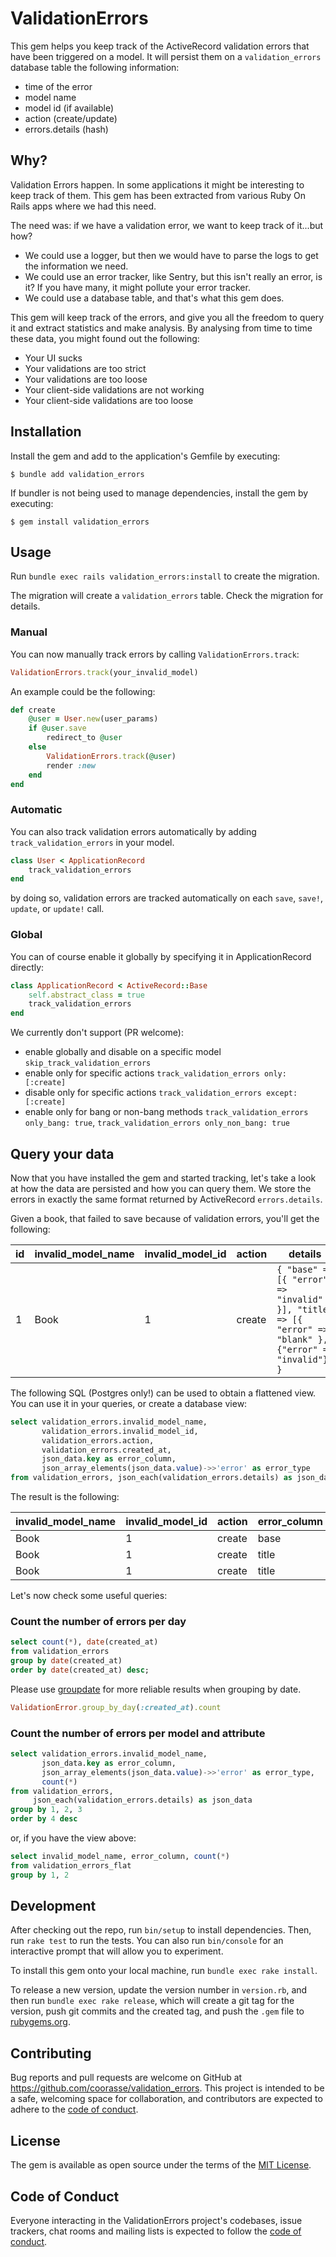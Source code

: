 # ValidationErrors

This gem helps you keep track of the ActiveRecord validation errors that have been triggered on a model.
It will persist them on a `validation_errors` database table the following information:
* time of the error
* model name
* model id (if available)
* action (create/update)
* errors.details (hash)

## Why?

Validation Errors happen. In some applications it might be interesting to keep track of them.
This gem has been extracted from various Ruby On Rails apps where we had this need.

The need was: if we have a validation error, we want to keep track of it...but how?
* We could use a logger, but then we would have to parse the logs to get the information we need.
* We could use an error tracker, like Sentry, but this isn't really an error, is it? If you have many, it might pollute your error tracker.
* We could use a database table, and that's what this gem does.

This gem will keep track of the errors, and give you all the freedom to query it and extract statistics and make analysis.
By analysing from time to time these data, you might found out the following:
* Your UI sucks
* Your validations are too strict
* Your validations are too loose
* Your client-side validations are not working
* Your client-side validations are too loose

## Installation

Install the gem and add to the application's Gemfile by executing:

    $ bundle add validation_errors

If bundler is not being used to manage dependencies, install the gem by executing:

    $ gem install validation_errors

## Usage

Run `bundle exec rails validation_errors:install` to create the migration.

The migration will create a `validation_errors` table. Check the migration for details.

### Manual

You can now manually track errors by calling `ValidationErrors.track`:

```ruby
ValidationErrors.track(your_invalid_model)
```

An example could be the following:

```ruby
def create
    @user = User.new(user_params)
    if @user.save
        redirect_to @user
    else
        ValidationErrors.track(@user)
        render :new
    end
end
```

### Automatic

You can also track validation errors automatically by adding `track_validation_errors` in your model.

```ruby
class User < ApplicationRecord
    track_validation_errors
end
```

by doing so, validation errors are tracked automatically on each `save`, `save!`, `update`, or `update!` call.

### Global

You can of course enable it globally by specifying it in ApplicationRecord directly:

```ruby
class ApplicationRecord < ActiveRecord::Base
    self.abstract_class = true
    track_validation_errors
end
```

We currently don't support (PR welcome):
* enable globally and disable on a specific model `skip_track_validation_errors`
* enable only for specific actions `track_validation_errors only: [:create]`
* disable only for specific actions `track_validation_errors except: [:create]`
* enable only for bang or non-bang methods `track_validation_errors only_bang: true`,  `track_validation_errors only_non_bang: true`


## Query your data

Now that you have installed the gem and started tracking, let's take a look at how the data are persisted and how you can query them.
We store the errors in exactly the same format returned by ActiveRecord `errors.details`.

Given a book, that failed to save because of validation errors, you'll get the following:

| id | invalid_model_name | invalid_model_id | action | details                                                                                               |
|----|--------------------|------------------|--------|-------------------------------------------------------------------------------------------------------|
| 1  | Book               | 1                | create | `{ "base" => [{ "error" => "invalid" }], "title" => [{ "error" => "blank" }, {"error" => "invalid"}] }` |

The following SQL (Postgres only!) can be used to obtain a flattened view. You can use it in your queries, or create a database view:

```sql
select validation_errors.invalid_model_name,
       validation_errors.invalid_model_id,
       validation_errors.action,
       validation_errors.created_at,
       json_data.key as error_column,
       json_array_elements(json_data.value)->>'error' as error_type
from validation_errors, json_each(validation_errors.details) as json_data
```

The result is the following:

| invalid_model_name | invalid_model_id | action | error_column | error_type |
|--------------------|------------------|--------|--------------|------------|
| Book               | 1                | create | base         |  invalid   |
| Book               | 1                | create | title        |  blank     |
| Book               | 1                | create | title        |  invalid   |


Let's now check some useful queries:

### Count the number of errors per day

```sql
select count(*), date(created_at) 
from validation_errors 
group by date(created_at) 
order by date(created_at) desc;
```

Please use [groupdate](https://github.com/ankane/groupdate) for more reliable results when grouping by date.

```ruby
ValidationError.group_by_day(:created_at).count
```

### Count the number of errors per model and attribute

```sql
select validation_errors.invalid_model_name, 
       json_data.key as error_column, 
       json_array_elements(json_data.value)->>'error' as error_type, 
       count(*)
from validation_errors, 
     json_each(validation_errors.details) as json_data
group by 1, 2, 3
order by 4 desc
```

or, if you have the view above:

```sql
select invalid_model_name, error_column, count(*)
from validation_errors_flat
group by 1, 2
```


## Development

After checking out the repo, run `bin/setup` to install dependencies. Then, run `rake test` to run the tests. 
You can also run `bin/console` for an interactive prompt that will allow you to experiment.

To install this gem onto your local machine, run `bundle exec rake install`. 

To release a new version, update the version number in `version.rb`, and then run `bundle exec rake release`, 
which will create a git tag for the version, push git commits and the created tag, and push the `.gem` file to [rubygems.org](https://rubygems.org).

## Contributing

Bug reports and pull requests are welcome on GitHub at https://github.com/coorasse/validation_errors. 
This project is intended to be a safe, welcoming space for collaboration, and contributors are expected to adhere to the [code of conduct](https://github.com/coorasse/validation_errors/blob/master/CODE_OF_CONDUCT.md).

## License

The gem is available as open source under the terms of the [MIT License](https://opensource.org/licenses/MIT).

## Code of Conduct

Everyone interacting in the ValidationErrors project's codebases, issue trackers, chat rooms and mailing lists is expected to follow the [code of conduct](https://github.com/coorasse/validation_errors/blob/master/CODE_OF_CONDUCT.md).
